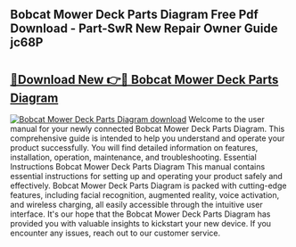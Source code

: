 ## Bobcat Mower Deck Parts Diagram Free Pdf Download - Part-SwR New Repair Owner Guide jc68P

# <h2><a href="http://dftfn08.blite.top/?on=Bobcat+Mower+Deck+Parts+Diagram">🔗Download New 👉🔴 Bobcat Mower Deck Parts Diagram</a></h2>

[![Bobcat Mower Deck Parts Diagram download](https://i.imgur.com/lujVjoI.png)](http://dftfn08.blite.top/?on=Bobcat+Mower+Deck+Parts+Diagram)
Welcome to the user manual for your newly connected Bobcat Mower Deck Parts Diagram. This comprehensive guide is intended to help you understand and operate your product successfully. You will find detailed information on features, installation, operation, maintenance, and troubleshooting. Essential Instructions Bobcat Mower Deck Parts Diagram This manual contains essential instructions for setting up and operating your product safely and effectively. Bobcat Mower Deck Parts Diagram is packed with cutting-edge features, including facial recognition, augmented reality, voice activation, and wireless charging, all easily accessible through the intuitive user interface. It's our hope that the Bobcat Mower Deck Parts Diagram has provided you with valuable insights to kickstart your new device. If you encounter any issues, reach out to our customer service.
